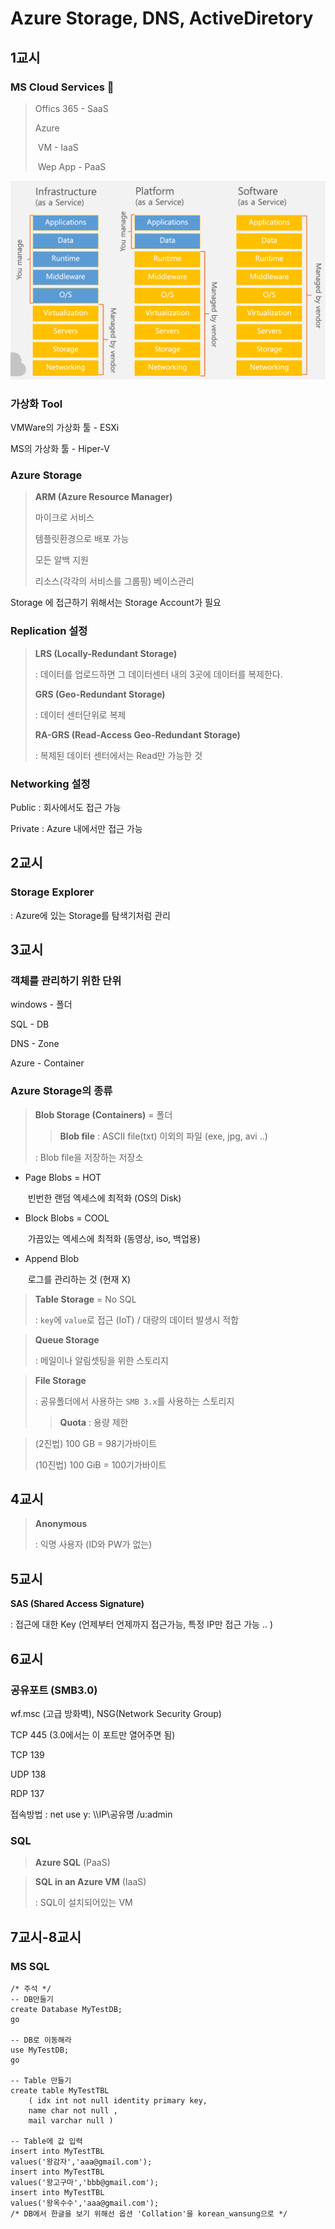 # Azure Storage, DNS, ActiveDiretory

## 1교시

### MS Cloud Services :hibiscus:

> Offics 365    - SaaS
>
> Azure
>
> ​	     VM	    - IaaS
>
> ​	Wep App  - PaaS

![image-20191211091712248](images/image-20191211091712248.png)



### 가상화 Tool

VMWare의 가상화 툴  - ESXi

MS의 가상화 툴           - Hiper-V



### Azure Storage

> **ARM (Azure Resource Manager)** 
>
> 마이크로 서비스
>
> 템플릿환경으로 배포 가능
>
> 모든 알백 지원
>
> 리소스(각각의 서비스를 그룹핑) 베이스관리

Storage 에 접근하기 위해서는 Storage Account가 필요 



### Replication 설정

>  **LRS (Locally-Redundant Storage)** 
>
> : 데이터를 업로드하면 그 데이터센터 내의 3곳에 데이터를 복제한다.
>
> **GRS (Geo-Redundant Storage)** 
>
> : 데이터 센터단위로 복제
>
> **RA-GRS (Read-Access Geo-Redundant Storage)** 
>
> : 복제된 데이터 센터에서는 Read만 가능한 것



### Networking 설정

Public : 회사에서도 접근 가능

Private : Azure 내에서만 접근 가능



## 2교시

### Storage Explorer

: Azure에 있는 Storage를 탐색기처럼 관리



## 3교시

### 객체를 관리하기 위한 단위

windows - 폴더

SQL - DB

DNS - Zone

Azure - Container



### Azure Storage의 종류

> **Blob Storage (Containers)** = 폴더
>
> > **Blob file** : ASCII file(txt) 이외의 파일 (exe, jpg, avi ..)
>
> : Blob file을 저장하는 저장소

* Page Blobs = HOT

  ​	빈번한 랜덤 엑세스에 최적화 (OS의 Disk)

* Block Blobs = COOL

  ​	가끔있는 엑세스에 최적화 (동영상, iso, 백업용) 

* Append Blob 

  ​	로그를 관리하는 것 (현재 X)

> **Table Storage** = No SQL
>
> : `key`에 `value`로 접근 (IoT) / 대량의 데이터 발생시 적합

> **Queue Storage**
>
> : 메일이나 알림셋팅을 위한 스토리지

> **File Storage**
>
> : 공유폴더에서 사용하는 `SMB 3.x`를 사용하는 스토리지
>
> > **Quota** : 용량 제한



> (2진법)  100  GB  =  98기가바이트
>
> (10진법) 100 GiB = 100기가바이트

## 4교시

> **Anonymous**
>
> : 익명 사용자 (ID와 PW가 없는)

## 5교시

**SAS (Shared Access Signature)**

: 접근에 대한 Key (언제부터 언제까지 접근가능, 특정 IP만 접근 가능 .. )



## 6교시

### 공유포트 (SMB3.0) 

wf.msc (고급 방화벽), NSG(Network Security Group)

TCP	 445	(3.0에서는 이 포트만 열어주면 됨)

TCP	 139

UDP	138

RDP	 137

접속방법 : net use y: \\\IP\공유명 /u:admin



### SQL

> **Azure SQL**	(PaaS)



> **SQL in an Azure VM**	(IaaS)
>
> : SQL이 설치되어있는 VM



## 7교시-8교시

### MS SQL

```mssql
/* 주석 */
-- DB만들기
create Database MyTestDB;
go

-- DB로 이동해라
use MyTestDB;
go

-- Table 만들기
create table MyTestTBL
	( idx int not null identity primary key,
	name char not null ,
	mail varchar null )

-- Table에 값 입력
insert into MyTestTBL
values('왕감자','aaa@gmail.com');
insert into MyTestTBL
values('왕고구마','bbb@gmail.com');
insert into MyTestTBL
values('왕옥수수','aaa@gmail.com');
/* DB에서 한글을 보기 위해선 옵션 'Collation'을 korean_wansung으로 */

```

